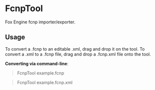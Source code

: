 # FcnpTool
Fox Engine fcnp importer/exporter.

## Usage
To convert a .fcnp to an editable .xml, drag and drop it on the tool. To convert a .xml to a .fcnp file, drag and drop a .fcnp.xml file onto the tool.

**Converting via command-line**:
> FcnpTool example.fcnp

> FcnpTool example.fcnp.xml
